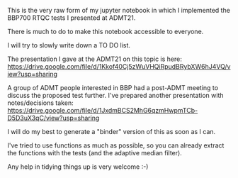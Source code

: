 This is the very raw form of my jupyter notebook in which I implemented the BBP700 RTQC tests I presented at ADMT21.

There is much to do to make this notebook accessible to everyone.

I will try to slowly write down a TO DO list.

The presentation I gave at the ADMT21 on this topic is here: https://drive.google.com/file/d/1Kkof40Cj5zWuVHQiRpudBRybXW6hJ4VQ/view?usp=sharing

A group of ADMT people interested in BBP had a post-ADMT meeting to discuss the proposed test further. I've prepared another presentation with notes/decisions taken: https://drive.google.com/file/d/1JxdmBCS2MhG6qzmHwpmTCb-D5D3uX3qC/view?usp=sharing

I will do my best to generate a "binder" version of this as soon as I can.

I've tried to use functions as much as possible, so you can already extract the functions with the tests (and the adaptive median filter).

Any help in tidying things up is very welcome :-)
